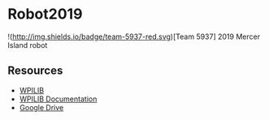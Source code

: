 # Robot2019
!(http://img.shields.io/badge/team-5937-red.svg)[Team 5937]
2019 Mercer Island robot 

## Resources
- [WPILIB](https://dorper.me/frc/downloads/wpilib.zip)
- [WPILIB Documentation](http://first.wpi.edu/FRC/roborio/release/docs/java/)
- [Google Drive](https://drive.google.com/drive/u/0/folders/18nTuikSrt0bG2ouP1dGflMWZncWWe4Oz)
